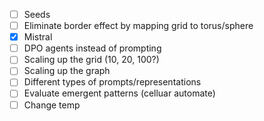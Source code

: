 - [ ] Seeds
- [ ] Eliminate border effect by mapping grid to torus/sphere
- [x] Mistral
- [ ] DPO agents instead of prompting
- [ ] Scaling up the grid (10, 20, 100?)
- [ ] Scaling up the graph
- [ ] Different types of prompts/representations
- [ ] Evaluate emergent patterns (celluar automate)
- [ ] Change temp
